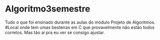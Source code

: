 # Algoritmo3semestre
Tudo o que foi ensinado durante as aulas do módulo Projeto de Algoritmos. 
#Local onde tem umas besteiras em C que provavelmente não estão todos corretos. Mas tão aí pra eu ver se consigo ajustar.
